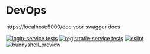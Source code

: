 # DevOps

https://localhost:5000/doc voor swagger docs

[![login-service tests](https://github.com/Ivan0348/DevOps/actions/workflows/login.yml/badge.svg)](https://github.com/Ivan0348/DevOps/actions/workflows/login.yml)
[![registratie-service tests](https://github.com/Ivan0348/DevOps/actions/workflows/register.yml/badge.svg)](https://github.com/Ivan0348/DevOps/actions/workflows/register.yml)
[![eslint](https://github.com/Ivan0348/DevOps/actions/workflows/lint.yml/badge.svg)](https://github.com/Ivan0348/DevOps/actions/workflows/lint.yml)
[![bunnyshell_preview](https://github.com/Ivan0348/DevOps/actions/workflows/bunnyshell_deploy-preview-env.yaml/badge.svg)](https://github.com/Ivan0348/DevOps/actions/workflows/bunnyshell_deploy-preview-env.yaml)